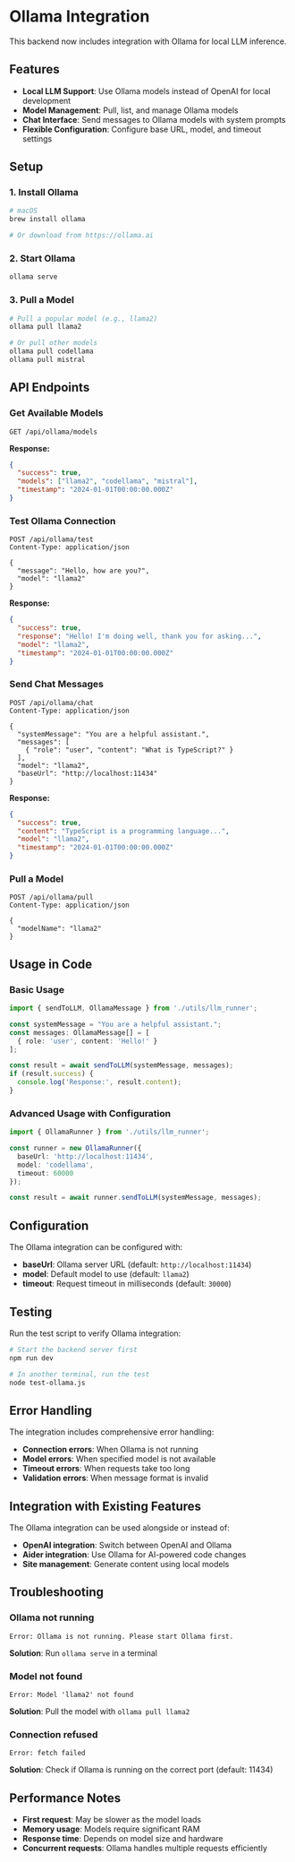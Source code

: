 # Ollama Integration

This backend now includes integration with Ollama for local LLM inference.

## Features

- **Local LLM Support**: Use Ollama models instead of OpenAI for local development
- **Model Management**: Pull, list, and manage Ollama models
- **Chat Interface**: Send messages to Ollama models with system prompts
- **Flexible Configuration**: Configure base URL, model, and timeout settings

## Setup

### 1. Install Ollama

```bash
# macOS
brew install ollama

# Or download from https://ollama.ai
```

### 2. Start Ollama

```bash
ollama serve
```

### 3. Pull a Model

```bash
# Pull a popular model (e.g., llama2)
ollama pull llama2

# Or pull other models
ollama pull codellama
ollama pull mistral
```

## API Endpoints

### Get Available Models
```http
GET /api/ollama/models
```

**Response:**
```json
{
  "success": true,
  "models": ["llama2", "codellama", "mistral"],
  "timestamp": "2024-01-01T00:00:00.000Z"
}
```

### Test Ollama Connection
```http
POST /api/ollama/test
Content-Type: application/json

{
  "message": "Hello, how are you?",
  "model": "llama2"
}
```

**Response:**
```json
{
  "success": true,
  "response": "Hello! I'm doing well, thank you for asking...",
  "model": "llama2",
  "timestamp": "2024-01-01T00:00:00.000Z"
}
```

### Send Chat Messages
```http
POST /api/ollama/chat
Content-Type: application/json

{
  "systemMessage": "You are a helpful assistant.",
  "messages": [
    { "role": "user", "content": "What is TypeScript?" }
  ],
  "model": "llama2",
  "baseUrl": "http://localhost:11434"
}
```

**Response:**
```json
{
  "success": true,
  "content": "TypeScript is a programming language...",
  "model": "llama2",
  "timestamp": "2024-01-01T00:00:00.000Z"
}
```

### Pull a Model
```http
POST /api/ollama/pull
Content-Type: application/json

{
  "modelName": "llama2"
}
```

## Usage in Code

### Basic Usage

```typescript
import { sendToLLM, OllamaMessage } from './utils/llm_runner';

const systemMessage = "You are a helpful assistant.";
const messages: OllamaMessage[] = [
  { role: 'user', content: 'Hello!' }
];

const result = await sendToLLM(systemMessage, messages);
if (result.success) {
  console.log('Response:', result.content);
}
```

### Advanced Usage with Configuration

```typescript
import { OllamaRunner } from './utils/llm_runner';

const runner = new OllamaRunner({
  baseUrl: 'http://localhost:11434',
  model: 'codellama',
  timeout: 60000
});

const result = await runner.sendToLLM(systemMessage, messages);
```

## Configuration

The Ollama integration can be configured with:

- **baseUrl**: Ollama server URL (default: `http://localhost:11434`)
- **model**: Default model to use (default: `llama2`)
- **timeout**: Request timeout in milliseconds (default: `30000`)

## Testing

Run the test script to verify Ollama integration:

```bash
# Start the backend server first
npm run dev

# In another terminal, run the test
node test-ollama.js
```

## Error Handling

The integration includes comprehensive error handling:

- **Connection errors**: When Ollama is not running
- **Model errors**: When specified model is not available
- **Timeout errors**: When requests take too long
- **Validation errors**: When message format is invalid

## Integration with Existing Features

The Ollama integration can be used alongside or instead of:

- **OpenAI integration**: Switch between OpenAI and Ollama
- **Aider integration**: Use Ollama for AI-powered code changes
- **Site management**: Generate content using local models

## Troubleshooting

### Ollama not running
```
Error: Ollama is not running. Please start Ollama first.
```
**Solution**: Run `ollama serve` in a terminal

### Model not found
```
Error: Model 'llama2' not found
```
**Solution**: Pull the model with `ollama pull llama2`

### Connection refused
```
Error: fetch failed
```
**Solution**: Check if Ollama is running on the correct port (default: 11434)

## Performance Notes

- **First request**: May be slower as the model loads
- **Memory usage**: Models require significant RAM
- **Response time**: Depends on model size and hardware
- **Concurrent requests**: Ollama handles multiple requests efficiently
